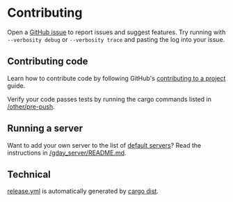# Contributing

Open a [GitHub issue](https://github.com/manforowicz/gday/issues)
to report issues and suggest features.
Try running with `--verbosity debug` or `--verbosity trace`
and pasting the log into your issue.

## Contributing code

Learn how to contribute code by following GitHub's
[contributing to a project](https://docs.github.com/en/get-started/exploring-projects-on-github/contributing-to-a-project)
guide.

Verify your code passes tests by running the cargo commands listed
in [/other/pre-push](/other/pre-push).

## Running a server

Want to add your own server to the list of
[default servers](https://docs.rs/gday_hole_punch/latest/gday_hole_punch/server_connector/constant.DEFAULT_SERVERS.html)?
Read the instructions in [/gday_server/README.md](/gday_server/README.md).

## Technical

[release.yml](/.github/workflows/release.yml) is automatically generated by [cargo dist](https://crates.io/crates/cargo-dist).

